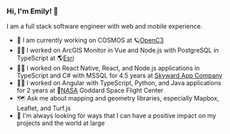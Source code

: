 ### Hi, I'm Emily! 🌻

I am a full stack software engineer with web and mobile experience.

- 💼 I am currently working on COSMOS at 🪐[OpenC3](https://github.com/OpenC3)
- 👩‍💻 I worked on ArcGIS Monitor in Vue and Node.js with PostgreSQL in TypeScript at 🌎[Esri](https://github.com/Esri)
- 👩‍💻 I worked on React Native, React, and Node.js applications in TypeScript and C# with MSSQL for 4.5 years at [Skyward App Company](https://github.com/SkywardApps)
- 👩‍💻 I worked on Angular with TypeScript, Python, and Java applications for 2 years at 🚀[NASA](https://github.com/nasa) Goddard Space Flight Center
- 🗺️ Ask me about mapping and geometry libraries, especially Mapbox, Leaflet, and Turf.js
- 🌱 I'm always looking for ways that I can have a positive impact on my projects and the world at large

<!--
**EmilyRagan/EmilyRagan** is a ✨ _special_ ✨ repository because its `README.md` (this file) appears on your GitHub profile.

Here are some ideas to get you started:

- 🔭 I’m currently working on ...
- 🌱 I’m currently learning ...
- 👯 I’m looking to collaborate on ...
- 🤔 I’m looking for help with ...
- 💬 Ask me about ...
- 📫 How to reach me: ...
- 😄 Pronouns: ...
- ⚡ Fun fact: ...
-->

